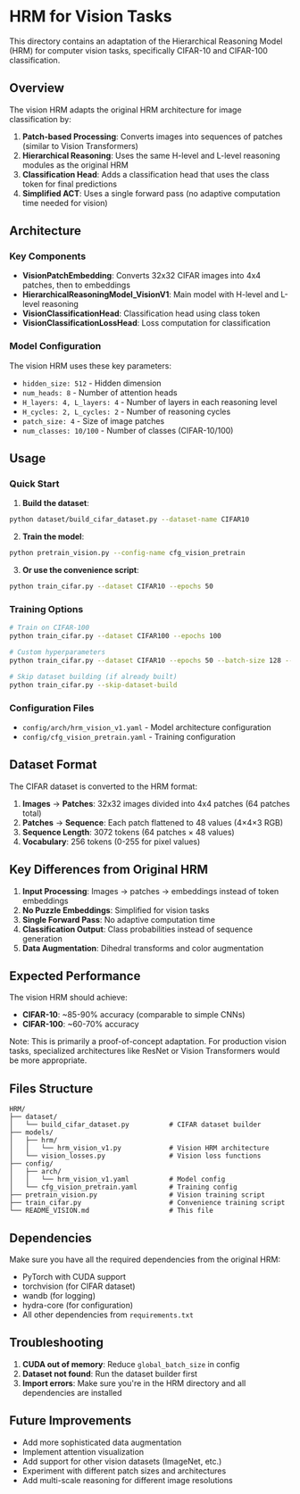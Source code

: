 # HRM for Vision Tasks

This directory contains an adaptation of the Hierarchical Reasoning Model (HRM) for computer vision tasks, specifically CIFAR-10 and CIFAR-100 classification.

## Overview

The vision HRM adapts the original HRM architecture for image classification by:

1. **Patch-based Processing**: Converts images into sequences of patches (similar to Vision Transformers)
2. **Hierarchical Reasoning**: Uses the same H-level and L-level reasoning modules as the original HRM
3. **Classification Head**: Adds a classification head that uses the class token for final predictions
4. **Simplified ACT**: Uses a single forward pass (no adaptive computation time needed for vision)

## Architecture

### Key Components

- **VisionPatchEmbedding**: Converts 32x32 CIFAR images into 4x4 patches, then to embeddings
- **HierarchicalReasoningModel_VisionV1**: Main model with H-level and L-level reasoning
- **VisionClassificationHead**: Classification head using class token
- **VisionClassificationLossHead**: Loss computation for classification

### Model Configuration

The vision HRM uses these key parameters:
- `hidden_size: 512` - Hidden dimension
- `num_heads: 8` - Number of attention heads
- `H_layers: 4, L_layers: 4` - Number of layers in each reasoning level
- `H_cycles: 2, L_cycles: 2` - Number of reasoning cycles
- `patch_size: 4` - Size of image patches
- `num_classes: 10/100` - Number of classes (CIFAR-10/100)

## Usage

### Quick Start

1. **Build the dataset**:
```bash
python dataset/build_cifar_dataset.py --dataset-name CIFAR10
```

2. **Train the model**:
```bash
python pretrain_vision.py --config-name cfg_vision_pretrain
```

3. **Or use the convenience script**:
```bash
python train_cifar.py --dataset CIFAR10 --epochs 50
```

### Training Options

```bash
# Train on CIFAR-100
python train_cifar.py --dataset CIFAR100 --epochs 100

# Custom hyperparameters
python train_cifar.py --dataset CIFAR10 --epochs 50 --batch-size 128 --lr 2e-4

# Skip dataset building (if already built)
python train_cifar.py --skip-dataset-build
```

### Configuration Files

- `config/arch/hrm_vision_v1.yaml` - Model architecture configuration
- `config/cfg_vision_pretrain.yaml` - Training configuration

## Dataset Format

The CIFAR dataset is converted to the HRM format:

1. **Images** → **Patches**: 32x32 images divided into 4x4 patches (64 patches total)
2. **Patches** → **Sequence**: Each patch flattened to 48 values (4×4×3 RGB)
3. **Sequence Length**: 3072 tokens (64 patches × 48 values)
4. **Vocabulary**: 256 tokens (0-255 for pixel values)

## Key Differences from Original HRM

1. **Input Processing**: Images → patches → embeddings instead of token embeddings
2. **No Puzzle Embeddings**: Simplified for vision tasks
3. **Single Forward Pass**: No adaptive computation time
4. **Classification Output**: Class probabilities instead of sequence generation
5. **Data Augmentation**: Dihedral transforms and color augmentation

## Expected Performance

The vision HRM should achieve:
- **CIFAR-10**: ~85-90% accuracy (comparable to simple CNNs)
- **CIFAR-100**: ~60-70% accuracy

Note: This is primarily a proof-of-concept adaptation. For production vision tasks, specialized architectures like ResNet or Vision Transformers would be more appropriate.

## Files Structure

```
HRM/
├── dataset/
│   └── build_cifar_dataset.py          # CIFAR dataset builder
├── models/
│   ├── hrm/
│   │   └── hrm_vision_v1.py            # Vision HRM architecture
│   └── vision_losses.py                # Vision loss functions
├── config/
│   ├── arch/
│   │   └── hrm_vision_v1.yaml          # Model config
│   └── cfg_vision_pretrain.yaml        # Training config
├── pretrain_vision.py                  # Vision training script
├── train_cifar.py                      # Convenience training script
└── README_VISION.md                    # This file
```

## Dependencies

Make sure you have all the required dependencies from the original HRM:
- PyTorch with CUDA support
- torchvision (for CIFAR dataset)
- wandb (for logging)
- hydra-core (for configuration)
- All other dependencies from `requirements.txt`

## Troubleshooting

1. **CUDA out of memory**: Reduce `global_batch_size` in config
2. **Dataset not found**: Run the dataset builder first
3. **Import errors**: Make sure you're in the HRM directory and all dependencies are installed

## Future Improvements

- Add more sophisticated data augmentation
- Implement attention visualization
- Add support for other vision datasets (ImageNet, etc.)
- Experiment with different patch sizes and architectures
- Add multi-scale reasoning for different image resolutions
